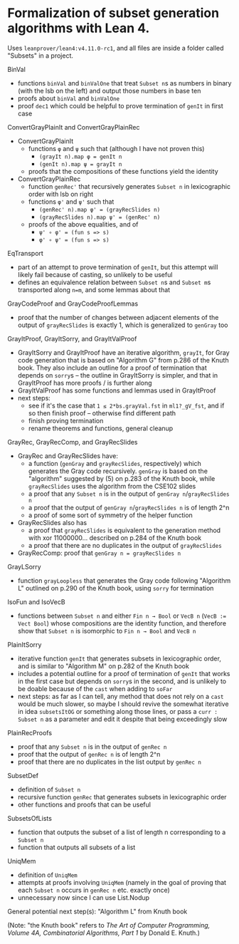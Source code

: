 # Formalization of subset generation algorithms with Lean 4.

Uses `leanprover/lean4:v4.11.0-rc1`, and all files are inside a folder called "Subsets" in a project.

BinVal
- functions `binVal` and `binValOne` that treat `Subset n`s as numbers in binary (with the lsb on the left) and output those numbers in base ten
- proofs about `binVal` and `binValOne`
- proof `dec1` which could be helpful to prove termination of `genIt` in first case

ConvertGrayPlainIt and ConvertGrayPlainRec
- ConvertGrayPlainIt
  - functions `φ` and `ψ` such that (although I have not proven this)
    - `(grayIt n).map φ = genIt n`
    - `(genIt n).map ψ = grayIt n`
  - proofs that the compositions of these functions yield the identity
- ConvertGrayPlainRec
  - function `genRec'` that recursively generates `Subset n` in lexicographic order with lsb on right
  - functions `φ'` and `ψ'` such that
    - `(genRec' n).map φ' = (grayRecSlides n)`
    - `(grayRecSlides n).map ψ' = (genRec' n)`
  - proofs of the above equalities, and of
    - `ψ' ∘ φ' = (fun s => s)`
    - `φ' ∘ ψ' = (fun s => s)`

EqTransport
- part of an attempt to prove termination of `genIt`, but this attempt will likely fail because of casting, so unlikely to be useful
- defines an equivalence relation between `Subset n`s and `Subset m`s transported along `n=m`, and some lemmas about that

GrayCodeProof and GrayCodeProofLemmas
- proof that the number of changes between adjacent elements of the output of `grayRecSlides` is exactly 1, which is generalized to `genGray` too

GrayItProof, GrayItSorry, and GrayItValProof
- GrayItSorry and GrayItProof have an iterative algorithm, `grayIt`, for Gray code generation that is based on "Algorithm G" from p.286 of the Knuth book. They also include an outline for a proof of termination that depends on `sorry`s – the outline in GrayItSorry is simpler, and that in GrayItProof has more proofs / is further along
- GrayItValProof has some functions and lemmas used in GrayItProof
- next steps:
  - see if it's the case that `1 ≤ 2*bs.grayVal.fst` in `ml1?_gV_fst`, and if so then finish proof – otherwise find different path
  - finish proving termination
  - rename theorems and functions, general cleanup

GrayRec, GrayRecComp, and GrayRecSlides
- GrayRec and GrayRecSlides have:
  - a function (`genGray` and `grayRecSlides`, respectively) which generates the Gray code recursively. `genGray` is based on the "algorithm" suggested by (5) on p.283 of the Knuth book, while `grayRecSlides` uses the algorithm from the CSE102 slides
  - a proof that any `Subset n` is in the output of `genGray n`/`grayRecSlides n`
  - a proof that the output of `genGray n`/`grayRecSlides n` is of length 2^n
  - a proof of some sort of symmetry of the helper function
- GrayRecSlides also has
  - a proof that `grayRecSlides` is equivalent to the generation method with xor 11000000... described on p.284 of the Knuth book
  - a proof that there are no duplicates in the output of `grayRecSlides`
- GrayRecComp: proof that `genGray n = grayRecSlides n`

GrayLSorry
- function `grayLoopless` that generates the Gray code following "Algorithm L" outlined on p.290 of the Knuth book, using `sorry` for termination

IsoFun and IsoVecB
- functions between `Subset n` and either `Fin n → Bool` or `VecB n` (`VecB := Vect Bool`) whose compositions are the identity function, and therefore show that `Subset n` is isomorphic to `Fin n → Bool` and `VecB n`

PlainItSorry
- iterative function `genIt` that generates subsets in lexicographic order, and is similar to "Algorithm M" on p.282 of the Knuth book
- includes a potential outline for a proof of termination of `genIt` that works in the first case but depends on `sorry`s in the second, and is unlikely to be doable because of the `cast` when adding to `soFar`
- next steps: as far as I can tell, any method that does not rely on a `cast` would be much slower, so maybe I should revive the somewhat iterative in idea `subsetsItOG` or something along those lines, or pass a `curr : Subset n` as a parameter and edit it despite that being exceedingly slow

PlainRecProofs
- proof that any `Subset n` is in the output of `genRec n`
- proof that the output of `genRec n` is of length 2^n
- proof that there are no duplicates in the list output by `genRec n`

SubsetDef
- definition of `Subset n`
- recursive function `genRec` that generates subsets in lexicographic order
- other functions and proofs that can be useful

SubsetsOfLists
- function that outputs the subset of a list of length n corresponding to a `Subset n`
- function that outputs all subsets of a list

UniqMem
- definition of `UniqMem`
- attempts at proofs involving `UniqMem` (namely in the goal of proving that each `Subset n` occurs in `genRec n` etc. exactly once)
- unnecessary now since I can use List.Nodup

General potential next step(s): "Algorithm L" from Knuth book

(Note: "the Knuth book" refers to _The Art of Computer Programming, Volume 4A, Combinatorial Algorithms, Part 1_ by Donald E. Knuth.)
